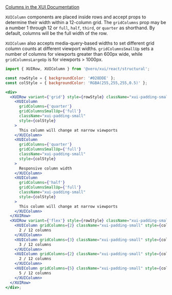 <div class="xui-margin-vertical">
	<a href="../section-fundamentals-layout.html#fundamentals-layout-3-2" isDocLink>Columns in the XUI Documentation</a>
</div>

`XUIColumn` components are placed inside rows and accept props to determine their width within a 12-column grid.
The `gridColumns` prop may be a number 1 through 12 or `full`, `half`, `third`, or `quarter` as shorthand. By default, columns will be the full width of the row.

`XUIColumn` also accepts media-query-based widths to set different grid column counts at different viewport widths. `gridColumnsSmallUp` sets a number of columns for viewports greater than 600px wide, while `gridColumnsLargeUp` is for viewports > 1000px.

```jsx harmony
import { XUIRow, XUIColumn } from '@xero/xui/react/structural';

const rowStyle = { backgroundColor: '#028DDE' };
const colStyle = { backgroundColor: 'RGBA(255,255,255,0.5)' };

<div>
  <XUIRow variant={'grid'} style={rowStyle} className="xui-padding-small xui-margin-bottom-large">
    <XUIColumn
      gridColumns={'quarter'}
      gridColumnsSmallUp={'full'}
      className="xui-padding-small"
      style={colStyle}
    >
      This column will change at narrow viewports
    </XUIColumn>
    <XUIColumn
      gridColumns={'quarter'}
      gridColumnsSmallUp={'full'}
      className="xui-padding-small"
      style={colStyle}
    >
      Responsive column width
    </XUIColumn>
    <XUIColumn
      gridColumns={'half'}
      gridColumnsSmallUp={'full'}
      className="xui-padding-small"
      style={colStyle}
    >
      This column will change at narrow viewports
    </XUIColumn>
  </XUIRow>
  <XUIRow variant={'flex'} style={rowStyle} className="xui-padding-small">
    <XUIColumn gridColumns={2} className="xui-padding-small" style={colStyle}>
      2 / 12 columns
    </XUIColumn>
    <XUIColumn gridColumns={3} className="xui-padding-small" style={colStyle}>
      3 / 12 columns
    </XUIColumn>
    <XUIColumn gridColumns={2} className="xui-padding-small" style={colStyle}>
      2 / 12 columns
    </XUIColumn>
    <XUIColumn gridColumns={5} className="xui-padding-small" style={colStyle}>
      5 / 12 columns
    </XUIColumn>
  </XUIRow>
</div>;
```
